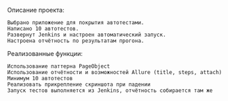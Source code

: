 [logo]: https://camo.githubusercontent.com/0d0779a129f1dcf6c31613b701fe0646fd4e4d2ed2a7cbd61b27fd5514baa938/68747470733a2f2f696d672e736869656c64732e696f2f62616467652f707974686f6e2d3336373041303f7374796c653d666f722d7468652d6261646765266c6f676f3d707974686f6e266c6f676f436f6c6f723d666664643534 "Python"
Описание проекта:

    Выбрано приложение для покрытия автотестами.
    Написано 10 автотестов.
    Развернут Jenkins и настроен автоматический запуск.
    Настроена отчётность по результатам прогона.


Реализованные функции:

    Использование паттерна PageObject
    Использование отчётности и возможностей Allure (title, steps, attach)
    Минимум 10 автотестов
    Реализовать прикрепление скриншота при падении
    Запуск тестов выполняется из Jenkins, отчётность собирается там же

